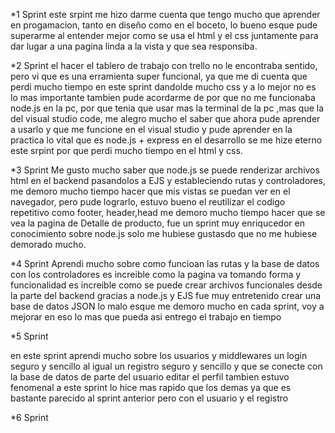 *1 Sprint
este srpint me hizo darme cuenta que tengo mucho que aprender en progamacion, tanto en diseño como en el boceto, lo bueno esque pude superarme al entender mejor como se usa el html y el css juntamente para dar lugar a una pagina linda a la vista 
y que sea responsiba.

*2 Sprint
el hacer el tablero de trabajo con trello no le encontraba sentido, pero vi que es una erramienta super funcional, ya que me di cuenta que perdi mucho tiempo en este  sprint dandolde mucho css y a lo mejor no es lo mas importante
tambien pude acordarme de por que no me funcionaba node.js en la pc, por que tenia que usar mas la terminal de la pc ,mas que la del visual studio code,  me alegro mucho el saber que ahora pude aprender a usarlo y que me funcione en el visual studio
y pude aprender en la practica lo vital que es node.js + express en el desarrollo
se me hize eterno este srpint por que perdi mucho tiempo en el html y css.

*3 Sprint
Me gusto mucho saber que node.js se puede renderizar archivos html en el backend pasandolos a EJS
y estableciendo rutas y controladores, me demoro mucho tiempo hacer que mis vistas se puedan ver en el navegador, pero pude lograrlo, estuvo bueno el reutilizar el codigo repetitivo como footer, header,head
me demoro mucho tiempo hacer que se vea la pagina de Detalle de producto, 
fue un sprint muy enriqucedor en conocimiento sobre node.js solo me hubiese gustasdo que no me hubiese demorado mucho.

*4 Sprint
Aprendi mucho sobre como funcioan las rutas y la base de datos con los controladores
es increible como la pagina va tomando forma y funcionalidad
es increible como se puede crear archivos funcionales desde la parte del backend gracias a node.js y EJS
fue muy entretenido crear una base de datos JSON 
lo malo esque me demoro mucho en cada sprint, voy a mejorar en eso lo mas que pueda asi entrego el trabajo en tiempo

*5 Sprint

en este sprint aprendi mucho sobre los usuarios y  middlewares
un login seguro y sencillo
al igual un registro seguro y sencillo y que se conecte con la base de datos de parte del usuario
editar el perfil tambien estuvo fenomenal
a este sprint lo hice mas rapido que los demas ya que es bastante parecido al  sprint anterior 
pero con el usuario y el registro

*6 Sprint
